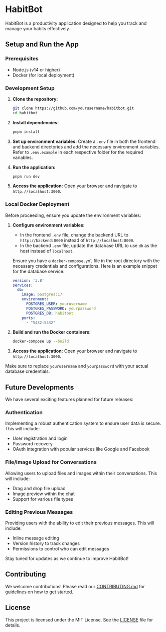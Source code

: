 # HabitBot

HabitBot is a productivity application designed to help you track and manage your habits effectively.

## Setup and Run the App

### Prerequisites

- Node.js (v14 or higher)
- Docker (for local deployment)

### Development Setup

1. **Clone the repository:**
    ```sh
    git clone https://github.com/yourusername/habitbot.git
    cd habitbot
    ```

2. **Install dependencies:**
    ```sh
    pnpm install
    ```

3. **Set up environment variables:**
    Create a `.env` file in both the frontend and backend directories and add the necessary environment variables.
    Refer to `.env.example` in each respective folder for the required variables.

4. **Run the application:**
    ```sh
    pnpm run dev
    ```

5. **Access the application:**
    Open your browser and navigate to `http://localhost:3000`.

### Local Docker Deployment
Before proceeding, ensure you update the environment variables:


1. **Configure environment variables:**
    - In the frontend `.env` file, change the backend URL to `http://backend:8000` instead of `http://localhost:8000`.
    - In the backend `.env` file, update the database URL to use `db` as the host instead of `localhost`.

    Ensure you have a `docker-compose.yml` file in the root directory with the necessary credentials and configurations. Here is an example snippet for the database service:
    ```yaml
    version: '3.8'
    services:
      db:
        image: postgres:17
        environment:
          POSTGRES_USER: yourusername
          POSTGRES_PASSWORD: yourpassword
          POSTGRES_DB: habitbot
        ports:
          - "5432:5432"
    ```
    
2. **Build and run the Docker containers:**
    ```sh
    docker-compose up --build
    ```

3. **Access the application:**
    Open your browser and navigate to `http://localhost:3000`.

Make sure to replace `yourusername` and `yourpassword` with your actual database credentials.

## Future Developments

We have several exciting features planned for future releases:

### Authentication
Implementing a robust authentication system to ensure user data is secure. This will include:
- User registration and login
- Password recovery
- OAuth integration with popular services like Google and Facebook

### File/Image Upload for Conversations
Allowing users to upload files and images within their conversations. This will include:
- Drag and drop file upload
- Image preview within the chat
- Support for various file types

### Editing Previous Messages
Providing users with the ability to edit their previous messages. This will include:
- Inline message editing
- Version history to track changes
- Permissions to control who can edit messages

Stay tuned for updates as we continue to improve HabitBot!

## Contributing

We welcome contributions! Please read our [CONTRIBUTING.md](CONTRIBUTING.md) for guidelines on how to get started.

## License

This project is licensed under the MIT License. See the [LICENSE](LICENSE) file for details.